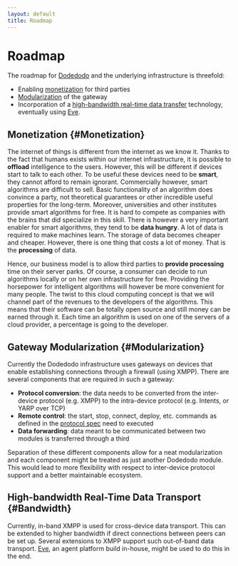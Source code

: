 ```yaml
---
layout: default
title: Roadmap
---
```


# Roadmap

The roadmap for [Dodedodo](http://www.dodedodo.com) and the underlying infrastructure is threefold:

* Enabling [monetization](#Monetization) for third parties
* [Modularization](#Modularization) of the gateway
* Incorporation of a [high-bandwidth real-time data transfer](#Bandwidth) technology, eventually using [Eve](http://eve.almende.com/).

## Monetization {#Monetization}

The internet of things is different from the internet as we know it. Thanks to the fact that humans exists within our internet infrastructure, it is possible to **offload** intelligence to the users. However, this will be different if devices start to talk to each other. To be useful these devices need to be **smart**, they cannot afford to remain ignorant. Commercially however, smart algorithms are difficult to sell. Basic functionality of an algorithm does convince a party, not theoretical guarantees or other incredible useful properties for the long-term. Moreover, universities and other institutes provide smart algorithms for free. It is hard to compete as companies with the brains that did specialize in this skill. There is however a very important enabler for smart algorithms, they tend to be **data hungry**. A lot of data is required to make machines learn. The storage of data becomes cheaper and cheaper. However, there is one thing that costs a lot of money. That is the **processing** of data. 

Hence, our business model is to allow third parties to **provide processing** time on their server parks. Of course, a consumer can decide to run algorithms locally or on her own infrastructure for free. Providing the horsepower for intelligent algorithms will however be more convenient for many people. The twist to this cloud computing concept is that we will channel part of the revenues to the developers of the algorithms. This means that their software can be totally open source and still money can be earned through it. Each time an algorithm is used on one of the servers of a cloud provider, a percentage is going to the developer. 


## Gateway Modularization {#Modularization}

Currently the Dodedodo infrastructure uses gateways on devices that enable establishing connections through a firewall (using XMPP). There are several components that are required in such a gateway:

* **Protocol conversion**: the data needs to be converted from the inter-device protocol (e.g. XMPP) to the intra-device protocol (e.g. Intents, or YARP over TCP)
* **Remote control**: the start, stop, connect, deploy, etc. commands as defined in the [protocol spec](protocol_spec.html) need to executed
* **Data forwarding**: data meant to be communicated between two modules is transferred through a third

Separation of these different components allow for a neat modularization and each component might be treated as just another Dodedodo module. This would lead to more flexibility with respect to inter-device protocol support and a better maintainable ecosystem.

## High-bandwidth Real-Time Data Transport {#Bandwidth}

Currently, in-band XMPP is used for cross-device data transport. This can be extended to higher bandwidth if direct connections between peers can be set up. Several extensions to XMPP support such out-of-band data transport. [Eve](http://eve.almende.com/), an agent platform build in-house, might be used to do this in the end.
